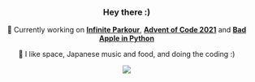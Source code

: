 <div align="center">

### Hey there :)


🔭 Currently working on **[Infinite Parkour](https://github.com/Efnilite/Walk-in-the-Park)**, **[Advent of Code 2021](https://github.com/Efnilite/AOC21)** and **[Bad Apple in Python](https://github.com/Efnilite/edge-detection)**

🌃 I like space, Japanese music and food, and doing the coding :)
  
![](https://github-readme-stats.vercel.app/api?username=Efnilite&show_icons=true&theme=midnight-purple)

</div>
